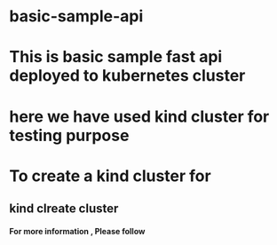 # basic-sample-api
# This is basic sample fast api deployed to kubernetes cluster
# here we have used kind cluster for testing purpose
# To create a kind cluster for 
## kind clreate cluster <cluster name>
#### For more information , Please follow 